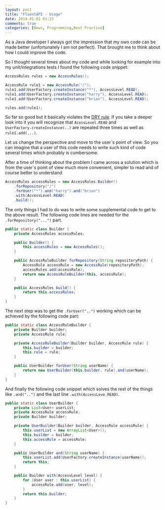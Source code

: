 ```yaml
---
layout: post
title: "FluentAPI - Usage"
date: 2014-01-01 01:23
comments: true
categories: [News, Programming,Best Practise]
---
```

As a Java developer I always got the impression that my own code
can be made better (unfortunately I am not perfect). That
brought me to think about how I could improve the code.

So I thought several times about my code and while looking for example into my
unit/integrations tests I found the following code snippet:

``` java
AccessRules rules = new AccessRules();

AccessRule rule1 = new AccessRule("/");
rule1.add(UserFactory.createInstance("*"), AccessLevel.READ);
rule1.add(UserFactory.createInstance("harry"), AccessLevel.READ);
rule1.add(UserFactory.createInstance("brian"), AccessLevel.READ);

rules.add(rule1);
```

 So far so good but it basically violates the [DRY rule](http://en.wikipedia.org/wiki/Don%27t_repeat_yourself).
 If you take a deeper look into it you will recognize that ```AcessLevel.READ``` and ```UserFactory.createInstance(..)```
 are repeated three times as well as ```rule1.add(...)```.


 Let us change the perspective and move to the user`s point of view. So you
 can imagine that a user of this code needs to write such kind of code several times
 which probably is cumbersome.


 After a time of thinking about the problem I came across a solution which
 is from the user`s point of view much more convenient, simpler to read and
 of course better to understand.

``` java
AccessRules accessRules = new AccessRules.Builder()
    .forRepository("/")
    .forUser("*").and("harry").and("brian")
    .with(AccessLevel.READ)
    .build();
```

 The only things I had to do was to write some supplemental code to get to the above result.
 The following code lines are needed for the ```.forRepository("...")``` part.

``` java
public static class Builder {
    private AccessRules accessRules;

    public Builder() {
        this.accessRules = new AccessRules();
    }

    public AccessRuleBuilder forRepository(String repositoryPath) {
        AccessRule accessRule = new AccessRule(repositoryPath);
        accessRules.add(accessRule);
        return new AccessRuleBuilder(this, accessRule);
    }

    public AccessRules build() {
        return this.accessRules;
    }
}
```

  The next step was to get the ```.forUser("..")``` working which can be achieved by the following
  code part:

``` java
public static class AccessRuleBuilder {
    private Builder builder;
    private AccessRule rule;

    private AccessRuleBuilder(Builder builder, AccessRule rule) {
        this.builder = builder;
        this.rule = rule;
    }

    public UserBuilder forUser(String userName) {
        return new UserBuilder(this.builder, rule).and(userName);
    }
}
```

 And finally the following code snippet which solves the rest of the things like
 ```.and("..")``` and the last line ```.with(AccessLeve.READ)```.


``` java
public static class UserBuilder {
    private List<User> userList;
    private AccessRule accessRule;
    private Builder builder;

    private UserBuilder(Builder builder, AccessRule accessRule) {
        this.userList = new ArrayList<User>();
        this.builder = builder;
        this.accessRule = accessRule;
    }

    public UserBuilder and(String userName) {
        this.userList.add(UserFactory.createInstance(userName));
        return this;
    }

    public Builder with(AccessLevel level) {
        for (User user : this.userList) {
            accessRule.add(user, level);
        }
        return this.builder;
    }
}
```
